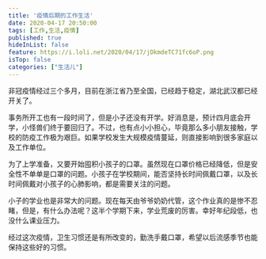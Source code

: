 ```yaml
---
title: '疫情后期的工作生活'
date: 2020-04-17 20:50:00
tags: [工作,生活,疫情]
published: true
hideInList: false
feature: https://i.loli.net/2020/04/17/jDkmdeTC71fc6oP.png
isTop: false
categories: ["生活儿"]
---
```


非冠疫情经过三个多月，目前在浙江省乃至全国，已经趋于稳定，湖北武汉都已经开关了。

<!-- more -->

事务所开工也有一段时间了，但是小子还没有开学。好消息是，预计四月底会开学，小怪兽们终于要回归了。不过，也有点小小担心，毕竟那么多小朋友接触，学校的防疫工作极为艰巨。如果学校发生大规模疫情蔓延，则直接影响到很多家庭以及工作单位。

为了上学准备，又要开始囤积小孩子的口罩。虽然现在口罩价格已经降低，但是安全性不单单是口罩的问题。小孩子在学校期间，能否坚持长时间佩戴口罩，以及长时间佩戴对小孩子的心肺影响，都是需要关注的问题。

小子的学业也是非常大的问题。现在每天由爷爷奶奶代管，这个作业真的是惨不忍睹，但是，有什么办法呢？这半个学期下来，学业荒废的厉害。幸好年纪段低，也没什么课业压力。

经过这次疫情，卫生习惯还是有所改变的，勤洗手戴口罩，希望以后流感季节也能保持这些好的习惯。












